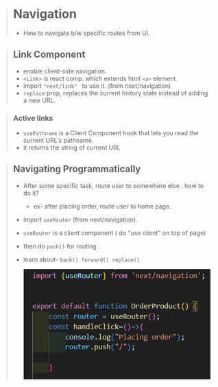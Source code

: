 > # Navigation
>
> - How to navigate b/w  specific routes from UI.

> ## Link Component
>
> - enable client-side navigation.
> - ```<Link>``` is react comp. which extends html ```<a>``` element.
> - import ```"next/link" ``` to use it. (from next/navigation)
> - ```replace``` prop, replaces the current history state instead of adding a new URL.

> ### Active links
>
> - ```usePathname```  is a Client Component hook that lets you read the current URL's pathname.
> -    it returns the string of current URL

> ## Navigating Programmatically
>
> - After some specific task, route user to somewhere else . how to do it?
>   -  ex- after placing order, route user to home page.
> -  import ```useRouter``` (from next/navigation).
> -  ```useRouter``` is a client component  ( do "use client" on top of page)
> -  then do ```push()``` for routing .
> -  learn about- ```back() forward() replace()``` 
>
>      ![alt text](image-3.png)